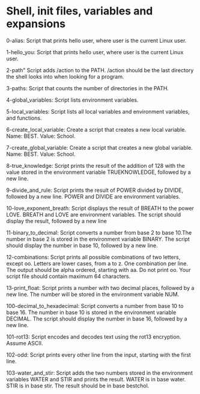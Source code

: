 # Shell, init files, variables and expansions

0-alias: Script that prints hello user, where user is the current Linux user.

1-hello_you: Script that prints hello user, where user is the current Linux user.

2-path" Script adds /action to the PATH. /action should be the last directory the shell looks into when looking for a program.

3-paths: Script that counts the number of directories in the PATH.

4-global_variables: Script lists environment variables.

5-local_variables: Script lists all local variables and environment variables, and functions.

6-create_local_variable: Create a script that creates a new local variable. Name: BEST. Value: School.

7-create_global_variable: Create a script that creates a new global variable. Name: BEST. Value: School.

8-true_knowledge: Script prints the result of the addition of 128 with the value stored in the environment variable TRUEKNOWLEDGE, followed by a new line.

9-divide_and_rule: Script prints the result of POWER divided by DIVIDE, followed by a new line. POWER and DIVIDE are environment variables.

10-love_exponent_breath: Script displays the result of BREATH to the power LOVE. BREATH and LOVE are environment variables. The script should display the result, followed by a new line

11-binary_to_decimal: Script converts a number from base 2 to base 10.The number in base 2 is stored in the environment variable BINARY. The script should display the number in base 10, followed by a new line.

12-combinations: Script prints all possible combinations of two letters, except oo. Letters are lower cases, from a to z. One combination per line. The output should be alpha ordered, starting with aa. Do not print oo. Your script file should contain maximum 64 characters.

13-print_float: Script prints a number with two decimal places, followed by a new line. The number will be stored in the environment variable NUM.

100-decimal_to_hexadecimal: Script converts a number from base 10 to base 16. The number in base 10 is stored in the environment variable DECIMAL. The script should display the number in base 16, followed by a new line.

101-rot13: Script encodes and decodes text using the rot13 encryption. Assume ASCII.

102-odd: Script prints every other line from the input, starting with the first line.

103-water_and_stir: Script adds the two numbers stored in the environment variables WATER and STIR and prints the result. WATER is in base water. STIR is in base stir. The result should be in base bestchol.
